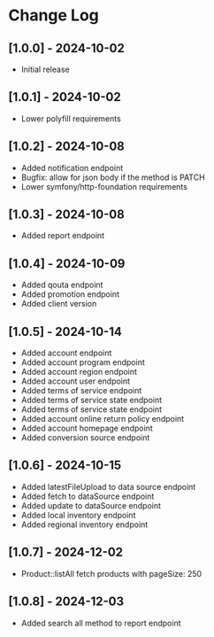 # Change Log

## [1.0.0] - 2024-10-02

- Initial release

## [1.0.1] - 2024-10-02

- Lower polyfill requirements

## [1.0.2] - 2024-10-08

- Added notification endpoint
- Bugfix: allow for json body if the method is PATCH
- Lower symfony/http-foundation requirements

## [1.0.3] - 2024-10-08

- Added report endpoint

## [1.0.4] - 2024-10-09

- Added qouta endpoint
- Added promotion endpoint
- Added client version

## [1.0.5] - 2024-10-14

- Added account endpoint
- Added account program endpoint
- Added account region endpoint
- Added account user endpoint
- Added terms of service endpoint
- Added terms of service state endpoint
- Added terms of service state endpoint
- Added account online return policy endpoint
- Added account homepage endpoint
- Added conversion source endpoint

## [1.0.6] - 2024-10-15

- Added latestFileUpload to data source endpoint
- Added fetch to dataSource endpoint
- Added update to dataSource endpoint
- Added local inventory endpoint
- Added regional inventory endpoint

## [1.0.7] - 2024-12-02

- Product::listAll fetch products with pageSize: 250

## [1.0.8] - 2024-12-03

- Added search all method to report endpoint
